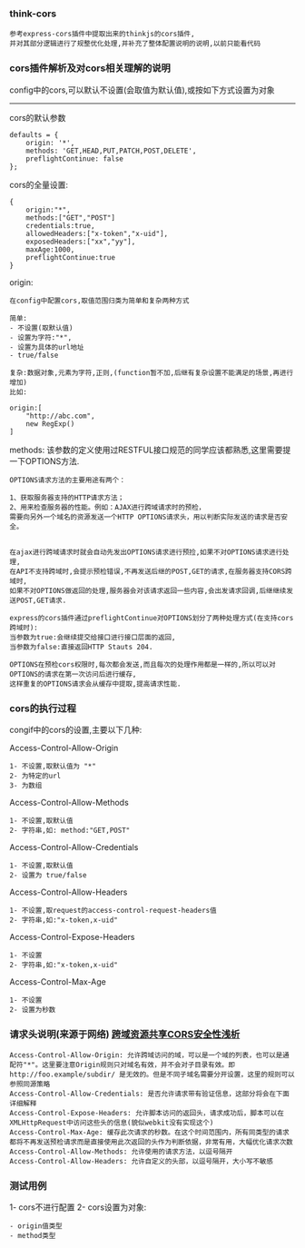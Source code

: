 ### think-cors

    参考express-cors插件中提取出来的thinkjs的cors插件,
    并对其部分逻辑进行了规整优化处理,并补充了整体配置说明的说明,以前只能看代码
    
    
    
    
### cors插件解析及对cors相关理解的说明


config中的cors,可以默认不设置(会取值为默认值),或按如下方式设置为对象

----------
    
cors的默认参数
    
    defaults = {
        origin: '*',
        methods: 'GET,HEAD,PUT,PATCH,POST,DELETE',
        preflightContinue: false 
    };
    
    
cors的全量设置:
    
    {
        origin:"*",
        methods:["GET","POST"]   
        credentials:true,
        allowedHeaders:["x-token","x-uid"],
        exposedHeaders:["xx","yy"],
        maxAge:1000,
        preflightContinue:true
    }
    
    
origin:
    
    在config中配置cors,取值范围归类为简单和复杂两种方式
    
    简单:
    - 不设置(取默认值)
    - 设置为字符:"*",
    - 设置为具体的url地址
    - true/false
    
    复杂:数据对象,元素为字符,正则,(function暂不加,后继有复杂设置不能满足的场景,再进行增加)
    比如:
    
    origin:[
        "http://abc.com",
        new RegExp()
    ]
    
    
    
methods: 
    该参数的定义使用过RESTFUL接口规范的同学应该都熟悉,这里需要提一下OPTIONS方法.
    
    OPTIONS请求方法的主要用途有两个：
    
    1、获取服务器支持的HTTP请求方法；
    2、用来检查服务器的性能。例如：AJAX进行跨域请求时的预检，
    需要向另外一个域名的资源发送一个HTTP OPTIONS请求头，用以判断实际发送的请求是否安全。
    
    
    在ajax进行跨域请求时就会自动先发出OPTIONS请求进行预捡,如果不对OPTIONS请求进行处理,
    在API不支持跨域时,会提示预检错误,不再发送后继的POST,GET的请求,在服务器支持CORS跨域时,
    如果不对OPTIONS做返回的处理,服务器会对该请求返回一些内容,会出发请求回调,后继继续发送POST,GET请求.
    
    express的cors插件通过preflightContinue对OPTIONS划分了两种处理方式(在支持cors跨域时):
    当参数为true:会继续提交给接口进行接口层面的返回,
    当参数为false:直接返回HTTP Stauts 204.
    
    OPTIONS在预检cors权限时,每次都会发送,而且每次的处理作用都是一样的,所以可以对OPTIONS的请求在第一次访问后进行缓存,
    这样重复的OPTIONS请求会从缓存中提取,提高请求性能.
    
    
### cors的执行过程
    
congif中的cors的设置,主要以下几种:

Access-Control-Allow-Origin

    
    1- 不设置,取默认值为 "*" 
    2- 为特定的url
    3- 为数组
    
Access-Control-Allow-Methods

    1- 不设置,取默认值
    2- 字符串,如: method:"GET,POST"

Access-Control-Allow-Credentials
    
    1- 不设置,取默认值
    2- 设置为 true/false

Access-Control-Allow-Headers

    1- 不设置,取request的access-control-request-headers值
    2- 字符串,如:"x-token,x-uid"

Access-Control-Expose-Headers

    1- 不设置
    2- 字符串,如:"x-token,x-uid"

Access-Control-Max-Age

    1- 不设置
    2- 设置为秒数




    
    
    
    

    

    
### 请求头说明(来源于网络) [跨域资源共享CORS安全性浅析](http://netsecurity.51cto.com/art/201311/419179.htm)
                    
   
    Access-Control-Allow-Origin: 允许跨域访问的域，可以是一个域的列表，也可以是通配符"*"。这里要注意Origin规则只对域名有效，并不会对子目录有效。即http://foo.example/subdir/ 是无效的。但是不同子域名需要分开设置，这里的规则可以参照同源策略
    Access-Control-Allow-Credentials: 是否允许请求带有验证信息，这部分将会在下面详细解释
    Access-Control-Expose-Headers: 允许脚本访问的返回头，请求成功后，脚本可以在XMLHttpRequest中访问这些头的信息(貌似webkit没有实现这个)
    Access-Control-Max-Age: 缓存此次请求的秒数。在这个时间范围内，所有同类型的请求都将不再发送预检请求而是直接使用此次返回的头作为判断依据，非常有用，大幅优化请求次数
    Access-Control-Allow-Methods: 允许使用的请求方法，以逗号隔开
    Access-Control-Allow-Headers: 允许自定义的头部，以逗号隔开，大小写不敏感


    
### 测试用例

1- cors不进行配置
2- cors设置为对象:
    
    - origin值类型
    - method类型